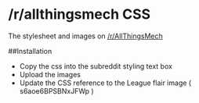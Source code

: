 /r/allthingsmech CSS
====================

The stylesheet and images on [/r/AllThingsMech](http://www.reddit.com/r/allthingsmech/)

##Installation

- Copy the css into the subreddit styling text box
- Upload the images
- Update the CSS reference to the League flair image ( s6aoe6BPSBNxJFWp )
